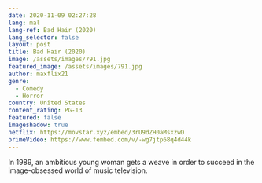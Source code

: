 ```yaml
---
date: 2020-11-09 02:27:28
lang: mal
lang-ref: Bad Hair (2020)
lang_selector: false
layout: post
title: Bad Hair (2020)
image: /assets/images/791.jpg
featured_image: /assets/images/791.jpg
author: maxflix21
genre:
  - Comedy
  - Horror
country: United States
content_rating: PG-13
featured: false
imageshadow: true
netflix: https://movstar.xyz/embed/3rU9dZH0aMsxzwD
primeVideo: https://www.fembed.com/v/-wg7jtp68q4d44k
---
```

In 1989, an ambitious young woman gets a weave in order to succeed in the image-obsessed world of music television.